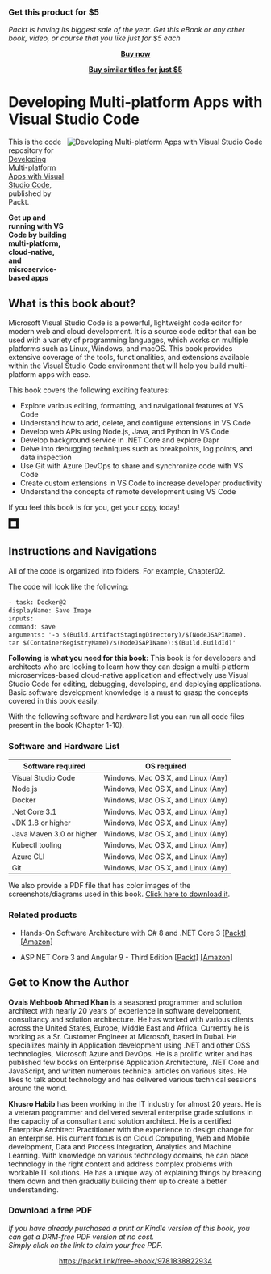
### Get this product for $5

<i>Packt is having its biggest sale of the year. Get this eBook or any other book, video, or course that you like just for $5 each</i>


<b><p align='center'>[Buy now](https://packt.link/9781838822934)</p></b>


<b><p align='center'>[Buy similar titles for just $5](https://subscription.packtpub.com/search)</p></b>


# Developing Multi-platform Apps with Visual Studio Code

<a href="https://www.packtpub.com/programming/visual-studio-code-up-and-running?utm_source=github&utm_medium=repository&utm_campaign=9781838822934"><img src="https://static.packt-cdn.com/products/9781838822934/cover/smaller" alt="Developing Multi-platform Apps with Visual Studio Code" height="256px" align="right"></a>

This is the code repository for [Developing Multi-platform Apps with Visual Studio Code](https://www.packtpub.com/programming/visual-studio-code-up-and-running?utm_source=github&utm_medium=repository&utm_campaign=9781838822934), published by Packt.

**Get up and running with VS Code by building multi-platform, cloud-native, and microservice-based apps**

## What is this book about?
Microsoft Visual Studio Code is a powerful, lightweight code editor for modern web and cloud development. It is a source code editor that can be used with a variety of programming languages, which works on multiple platforms such as Linux, Windows, and macOS. This book provides extensive coverage of the tools, functionalities, and extensions available within the Visual Studio Code environment that will help you build multi-platform apps with ease. 

This book covers the following exciting features:
* Explore various editing, formatting, and navigational features of VS Code
* Understand how to add, delete, and configure extensions in VS Code
* Develop web APIs using Node.js, Java, and Python in VS Code
* Develop background service in .NET Core and explore Dapr
* Delve into debugging techniques such as breakpoints, log points, and data inspection
* Use Git with Azure DevOps to share and synchronize code with VS Code
* Create custom extensions in VS Code to increase developer productivity
* Understand the concepts of remote development using VS Code

If you feel this book is for you, get your [copy](https://www.amazon.com/dp/1838822933) today!

<a href="https://www.packtpub.com/?utm_source=github&utm_medium=banner&utm_campaign=GitHubBanner"><img src="https://raw.githubusercontent.com/PacktPublishing/GitHub/master/GitHub.png" 
alt="https://www.packtpub.com/" border="5" /></a>

## Instructions and Navigations
All of the code is organized into folders. For example, Chapter02.

The code will look like the following:
```
- task: Docker@2
displayName: Save Image
inputs:
command: save
arguments: '-o $(Build.ArtifactStagingDirectory)/$(NodeJSAPIName).
tar $(ContainerRegistryName)/$(NodeJSAPIName):$(Build.BuildId)'
```

**Following is what you need for this book:**
This book is for developers and architects who are looking to learn how they can design a multi-platform microservices-based cloud-native application and effectively use Visual Studio Code for editing, debugging, developing, and deploying applications. Basic software development knowledge is a must to grasp the concepts covered in this book easily.

With the following software and hardware list you can run all code files present in the book (Chapter 1-10).
### Software and Hardware List
| Software required | OS required |
| ------------------------------------ | ----------------------------------- |
| Visual Studio Code | Windows, Mac OS X, and Linux (Any) |
| Node.js | Windows, Mac OS X, and Linux (Any) |
| Docker | Windows, Mac OS X, and Linux (Any) |
| .Net Core 3.1 | Windows, Mac OS X, and Linux (Any) |
| JDK 1.8 or higher | Windows, Mac OS X, and Linux (Any) |
| Java Maven 3.0 or higher | Windows, Mac OS X, and Linux (Any) |
| Kubectl tooling | Windows, Mac OS X, and Linux (Any) |
| Azure CLI | Windows, Mac OS X, and Linux (Any) |
|  Git| Windows, Mac OS X, and Linux (Any) |

We also provide a PDF file that has color images of the screenshots/diagrams used in this book. [Click here to download it](https://static.packt-cdn.com/downloads/9781838822934_ColorImages.pdf).

### Related products
* Hands-On Software Architecture with C# 8 and .NET Core 3 [[Packt]](https://www.packtpub.com/product/hands-on-software-architecture-with-c-8-and-net-core-3/9781789800937?utm_source=github&utm_medium=repository&utm_campaign=9781789800937) [[Amazon]](https://www.amazon.com/dp/1789800935)

* ASP.NET Core 3 and Angular 9 - Third Edition [[Packt]](https://www.packtpub.com/product/asp-net-core-3-and-angular-9-third-edition/9781789612165?utm_source=github&utm_medium=repository&utm_campaign=9781789612165) [[Amazon]](https://www.amazon.com/dp/1789612160)

## Get to Know the Author
**Ovais Mehboob Ahmed Khan**
is a seasoned programmer and solution architect with nearly 20 years of experience in software development, consultancy and solution architecture. He has worked with various clients across the United States, Europe, Middle East and Africa. Currently he is working as a Sr. Customer Engineer at Microsoft, based in Dubai. He specializes mainly in Application development using .NET and other OSS technologies, Microsoft Azure and DevOps.
He is a prolific writer and has published few books on Enterprise Application Architecture, .NET Core and JavaScript, and written numerous technical articles on various sites. He likes to talk about technology and has delivered various technical sessions around the world.

**Khusro Habib**
has been working in the IT industry for almost 20 years. He is a veteran programmer and delivered several enterprise grade solutions in the capacity of a consultant and solution architect. He is a certified Enterprise Architect Practitioner with the experience to design change for an enterprise. His current focus is on Cloud Computing, Web and Mobile development, Data and Process Integration, Analytics and Machine Learning. With knowledge on various technology domains, he can place technology in the right context and address complex problems with workable IT solutions. He has a unique way of explaining things by breaking them down and then gradually building them up to create a better understanding.
### Download a free PDF

 <i>If you have already purchased a print or Kindle version of this book, you can get a DRM-free PDF version at no cost.<br>Simply click on the link to claim your free PDF.</i>
<p align="center"> <a href="https://packt.link/free-ebook/9781838822934">https://packt.link/free-ebook/9781838822934 </a> </p>